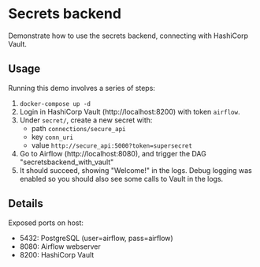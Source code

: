 # Secrets backend

Demonstrate how to use the secrets backend, connecting with HashiCorp Vault.

## Usage

Running this demo involves a series of steps:

1. `docker-compose up -d`
2. Login in HashiCorp Vault (http://localhost:8200) with token `airflow`.
3. Under `secret/`, create a new secret with:
    - path `connections/secure_api`
    - key `conn_uri`
    - value `http://secure_api:5000?token=supersecret`
4. Go to Airflow (http://localhost:8080), and trigger the DAG "secretsbackend_with_vault"
5. It should succeed, showing "Welcome!" in the logs. Debug logging was enabled so you should also see some
calls to Vault in the logs.

## Details

Exposed ports on host:
- 5432: PostgreSQL (user=airflow, pass=airflow)
- 8080: Airflow webserver
- 8200: HashiCorp Vault
